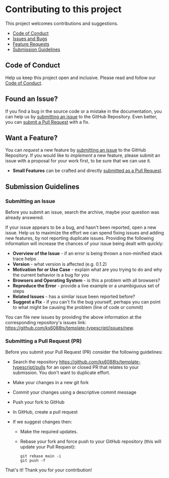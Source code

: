 # Contributing to this project

This project welcomes contributions and suggestions.

- [Code of Conduct](#coc)
- [Issues and Bugs](#issue)
- [Feature Requests](#feature)
- [Submission Guidelines](#submit)

## <a name="coc"></a> Code of Conduct

Help us keep this project open and inclusive. Please read and follow our [Code of Conduct](./CODE_OF_CONDUCT.md).

## <a name="issue"></a> Found an Issue?

If you find a bug in the source code or a mistake in the documentation, you can help us by
[submitting an issue](#submit-issue) to the GitHub Repository. Even better, you can
[submit a Pull Request](#submit-pr) with a fix.

## <a name="feature"></a> Want a Feature?

You can _request_ a new feature by [submitting an issue](#submit-issue) to the GitHub
Repository. If you would like to _implement_ a new feature, please submit an issue with
a proposal for your work first, to be sure that we can use it.

- **Small Features** can be crafted and directly [submitted as a Pull Request](#submit-pr).

## <a name="submit"></a> Submission Guidelines

### <a name="submit-issue"></a> Submitting an Issue

Before you submit an issue, search the archive, maybe your question was already answered.

If your issue appears to be a bug, and hasn't been reported, open a new issue.
Help us to maximize the effort we can spend fixing issues and adding new
features, by not reporting duplicate issues. Providing the following information will increase the chances of your issue being dealt with quickly:

- **Overview of the Issue** - if an error is being thrown a non-minified stack trace helps
- **Version** - what version is affected (e.g. 0.1.2)
- **Motivation for or Use Case** - explain what are you trying to do and why the current behavior is a bug for you
- **Browsers and Operating System** - is this a problem with all browsers?
- **Reproduce the Error** - provide a live example or a unambiguous set of steps
- **Related Issues** - has a similar issue been reported before?
- **Suggest a Fix** - if you can't fix the bug yourself, perhaps you can point to what might be
  causing the problem (line of code or commit)

You can file new issues by providing the above information at the corresponding repository's issues link: https://github.com/ks6088ts/template-typescript/issues/new.

### <a name="submit-pr"></a> Submitting a Pull Request (PR)

Before you submit your Pull Request (PR) consider the following guidelines:

- Search the repository https://github.com/ks6088ts/template-typescript/pulls for an open or closed PR that relates to your submission. You don't want to duplicate effort.

- Make your changes in a new git fork
- Commit your changes using a descriptive commit message
- Push your fork to GitHub
- In GitHub, create a pull request
- If we suggest changes then:

    - Make the required updates.
    - Rebase your fork and force push to your GitHub repository (this will update your Pull Request):

        ```shell
        git rebase main -i
        git push -f
        ```

That's it! Thank you for your contribution!
